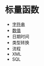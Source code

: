 # 标量函数

- [字符串](scalar-function-string.md)
- [数值](scalar-function-number.md)
- 日期时间
- 类型转换
- 流程
- XML
- SQL